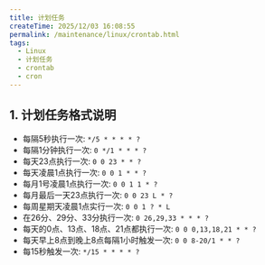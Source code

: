 ```yaml
---
title: 计划任务
createTime: 2025/12/03 16:08:55
permalink: /maintenance/linux/crontab.html
tags:
  - Linux
  - 计划任务
  - crontab
  - cron
---
```


## 1. 计划任务格式说明

* 每隔5秒执行一次: `*/5 * * * * ?`
* 每隔1分钟执行一次: `0 */1 * * * ?`
* 每天23点执行一次: `0 0 23 * * ?`
* 每天凌晨1点执行一次: `0 0 1 * * ?`
* 每月1号凌晨1点执行一次: `0 0 1 1 * ?`
* 每月最后一天23点执行一次: `0 0 23 L * ?`
* 每周星期天凌晨1点实行一次: `0 0 1 ? * L`
* 在26分、29分、33分执行一次: `0 26,29,33 * * * ?`
* 每天的0点、13点、18点、21点都执行一次: `0 0 0,13,18,21 * * ?`
* 每天早上8点到晚上8点每隔1小时触发一次:  `0 0 8-20/1 * * ?`
* 每15秒触发一次: `*/15 * * * * ?`